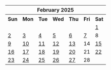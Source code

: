 <table align="center" border="0" cellpadding="0" cellspacing="0" class="month">
 <tr>
  <th class="month" colspan="7">
   February 2025
  </th>
 </tr>
 <tr>
  <th class="sun">
   Sun
  </th>
  <th class="mon">
   Mon
  </th>
  <th class="tue">
   Tue
  </th>
  <th class="wed">
   Wed
  </th>
  <th class="thu">
   Thu
  </th>
  <th class="fri">
   Fri
  </th>
  <th class="sat">
   Sat
  </th>
 </tr>
 <tr>
  <td class="noday">
  </td>
  <td class="noday">
  </td>
  <td class="noday">
  </td>
  <td class="noday">
  </td>
  <td class="noday">
  </td>
  <td class="noday">
  </td>
  <td class="sat">
   <a href="20250201.py">
    1
   </a>
  </td>
 </tr>
 <tr>
  <td class="sun">
   <a href="20250202.py">
    2
   </a>
  </td>
  <td class="mon">
   <a href="20250203.py">
    3
   </a>
  </td>
  <td class="tue">
   <a href="20250204.py">
    4
   </a>
  </td>
  <td class="wed">
   <a href="20250205.py">
    5
   </a>
  </td>
  <td class="thu">
   <a href="20250206.py">
    6
   </a>
  </td>
  <td class="fri">
   <a href="20250207.py">
    7
   </a>
  </td>
  <td class="sat">
   8
  </td>
 </tr>
 <tr>
  <td class="sun">
   <a href="20250209.py">
    9
   </a>
  </td>
  <td class="mon">
   <a href="20250210.py">
    10
   </a>
  </td>
  <td class="tue">
   <a href="20250211.py">
    11
   </a>
  </td>
  <td class="wed">
   <a href="20250212.py">
    12
   </a>
  </td>
  <td class="thu">
   <a href="20250213.py">
    13
   </a>
  </td>
  <td class="fri">
   14
  </td>
  <td class="sat">
   <a href="20250215.py">
    15
   </a>
  </td>
 </tr>
 <tr>
  <td class="sun">
   <a href="20250216.py">
    16
   </a>
  </td>
  <td class="mon">
   <a href="20250217.py">
    17
   </a>
  </td>
  <td class="tue">
   <a href="20250218.py">
    18
   </a>
  </td>
  <td class="wed">
   <a href="20250219.py">
    19
   </a>
  </td>
  <td class="thu">
   <a href="20250220.py">
    20
   </a>
  </td>
  <td class="fri">
   21
  </td>
  <td class="sat">
   <a href="20250222.py">
    22
   </a>
  </td>
 </tr>
 <tr>
  <td class="sun">
   <a href="20250223.py">
    23
   </a>
  </td>
  <td class="mon">
   <a href="20250224.py">
    24
   </a>
  </td>
  <td class="tue">
   <a href="20250225.py">
    25
   </a>
  </td>
  <td class="wed">
   <a href="20250226.py">
    26
   </a>
  </td>
  <td class="thu">
   <a href="20250227.py">
    27
   </a>
  </td>
  <td class="fri">
   28
  </td>
  <td class="noday">
  </td>
 </tr>
</table>
